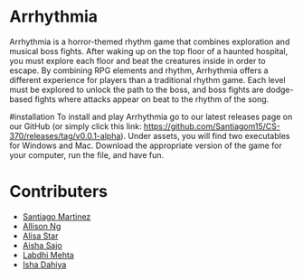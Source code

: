 # Arrhythmia 
Arrhythmia is a horror-themed rhythm game that combines exploration and musical boss fights. After waking up on the top floor of a haunted hospital, you must explore each floor and beat the creatures inside in order to escape. By combining RPG elements and rhythm, Arrhythmia offers a different experience for players than a traditional rhythm game. Each level must be explored to unlock the path to the boss, and boss fights are dodge-based fights where attacks appear on beat to the rhythm of the song. 

#installation
To install and play Arrhythmia go to our latest releases page on our GitHub (or simply click this link: https://github.com/Santiagom15/CS-370/releases/tag/v0.0.1-alpha). Under assets, you will find two executables for Windows and Mac. Download the appropriate version of the game for your computer, run the file, and have fun.

# Contributers
- [Santiago Martinez](https://github.com/Santiagom15)
- [Allison Ng](https://github.com/ngxallison)
- [Alisa Star](https://github.com/starralisa)
- [Aisha Sajo](https://github.com/asajo12)
- [Labdhi Mehta](https://github.com/labdhimehta)
- [Isha Dahiya](https://github.com/IshaD13)


